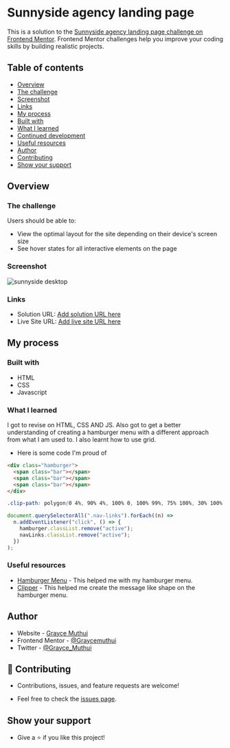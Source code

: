 # Sunnyside agency landing page

This is a solution to the [Sunnyside agency landing page challenge on Frontend Mentor](https://www.frontendmentor.io/challenges/sunnyside-agency-landing-page-7yVs3B6ef). Frontend Mentor challenges help you improve your coding skills by building realistic projects.

## Table of contents

- [Overview](#overview)
- [The challenge](#the-challenge)
- [Screenshot](#screenshot)
- [Links](#links)
- [My process](#my-process)
- [Built with](#built-with)
- [What I learned](#what-i-learned)
- [Continued development](#continued-development)
- [Useful resources](#useful-resources)
- [Author](#author)
- [Contributing](#contributing)
- [Show your support](#showyoursupport)

## Overview

### The challenge

Users should be able to:

- View the optimal layout for the site depending on their device's screen size
- See hover states for all interactive elements on the page

### Screenshot

![sunnyside desktop](https://user-images.githubusercontent.com/95374858/189385497-e8d57b42-dd65-4112-81ba-1c21c1a71378.png)

### Links

- Solution URL: [Add solution URL here](https://github.com/Graycemuthui/Sunnyside)
- Live Site URL: [Add live site URL here](https://charming-kashata-adc627.netlify.app)

## My process

### Built with

- HTML
- CSS
- Javascript

### What I learned

I got to revise on HTML, CSS AND JS. Also got to get a better understanding of creating a hamburger menu with a different approach from what I am used to. I also learnt how to use grid.

- Here is some code I'm proud of

```html
<div class="hamburger">
  <span class="bar"></span>
  <span class="bar"></span>
  <span class="bar"></span>
</div>
```

```css
.clip-path: polygon(0 4%, 90% 4%, 100% 0, 100% 99%, 75% 100%, 30% 100%, 0 100%);
```

```js
document.querySelectorAll(".nav-links").forEach((n) =>
  n.addEventListener("click", () => {
    hamburger.classList.remove("active");
    navLinks.classList.remove("active");
  })
);
```

### Useful resources

- [Hamburger Menu](https://dev.to/ljcdev/easy-hamburger-menu-with-js-2do0) - This helped me with my hamburger menu.
- [Clipper](https://bennettfeely.com/clippy/) - This helped me create the message like shape on the hamburger menu.

## Author

- Website - [Grayce Muthui](https://github.com/Graycemuthui/Portfolio)
- Frontend Mentor - [@Graycemuthui](https://www.frontendmentor.io/profile/Graycemuthui)
- Twitter - [@Grayce_Muthui](https://twitter.com/Grayce_Muthui)

## 🤝 Contributing

- Contributions, issues, and feature requests are welcome!

- Feel free to check the [issues page](https://github.com/Graycemuthui/Sunnyside/issues).

## Show your support

- Give a ⭐️ if you like this project!
